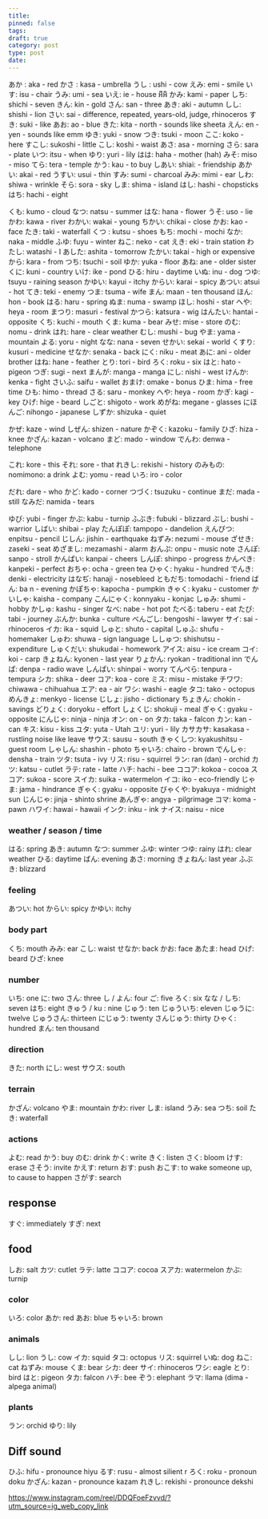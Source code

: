 ```yaml
---
title: 
pinned: false
tags: 
draft: true
category: post
type: post
date:
---
```

あか : aka - red
かさ : kasa - umbrella
うし : ushi - cow
えみ: emi - smile
いす: isu - chair
うみ: umi - sea
いえ: ie - house អីអិ
かみ: kami - paper
しち: shichi - seven
きん: kin - gold
さん: san - three
あき: aki - autumn
しし: shishi - lion
さい: sai - difference, repeated, years-old, judge, rhinoceros
すき: suki - like
あお: ao - blue
きた: kita - north - sounds like sheeta
えん: en - yen - sounds like emm
ゆき: yuki - snow
つき: tsuki - moon
ここ: koko - here
すこし: sukoshi - little
こし: koshi - waist
あさ: asa - morning
さら: sara - plate 
いつ: itsu - when
ゆり: yuri - lily
はは: haha - mother (hah)
みそ: miso - miso
てら: tera - temple
かう: kau - to buy
しあい: shiai: - friendship
あかい: akai - red
うすい: usui - thin
すみ: sumi - charcoal
みみ: mimi - ear
しわ: shiwa - wrinkle
そら: sora - sky
しま: shima - island
はし: hashi - chopsticks
はち: hachi - eight

くも: kumo - cloud
なつ: natsu - summer
はな: hana - flower
うそ: uso - lie
かわ: kawa - river
わかい: wakai - young
ちかい: chikai - close
かお: kao - face
たき: taki - waterfall
くつ : kutsu - shoes
もち: mochi - mochi
なか: naka - middle
ふゆ: fuyu - winter
ねこ: neko - cat
えき: eki - train station
わたし: watashi - I
あした: ashita - tomorrow
たかい: takai - high or expensive
から: kara - from
つち: tsuchi - soil
ゆか: yuka - floor
あね: ane - older sister
くに: kuni - country
いけ: ike - pond
ひる: hiru - daytime
いぬ: inu - dog
つゆ: tsuyu - raining season
かゆい: kayui - itchy
からい: karai - spicy
あつい: atsui - hot
てき: teki - enemy
つま: tsuma - wife
まん: maan - ten thousand
ほん: hon - book
はる: haru - spring
ぬま: numa - swamp
ほし: hoshi - star
へや: heya - room
まつり: masuri - festival
かつら: katsura - wig
はんたい: hantai - opposite
くち: kuchi - mouth
くま: kuma - bear
みせ: mise - store
のむ: nomu - drink
はれ: hare - clear weather
むし: mushi - bug
やま: yama - mountain
よる: yoru - night
なな: nana - seven
せかい: sekai - world
くすり: kusuri - medicine
せなか: senaka - back
にく: niku - meat
あに: ani - older brother
はね: hane - feather
とり: tori - bird
ろく: roku - six
はと: hato - pigeon
つぎ: sugi - next
まんが: manga - manga
にし: nishi - west
けんか: kenka - fight
さいふ: saifu - wallet
おまけ: omake - bonus
ひま: hima - free time
ひも: himo - thread
さる: saru - monkey
へや: heya - room
かぎ: kagi - key
ひげ: hige - beard
しごと: shigoto - work
めがね: megane - glasses
にほんご: nihongo - japanese
しずか: shizuka - quiet

かぜ: kaze - wind
しぜん: shizen - nature
かぞく: kazoku - family
ひざ: hiza - knee
かざん: kazan - volcano
まど: mado - window
でんわ: denwa - telephone

これ: kore - this
それ: sore - that
れきし: rekishi - history
のみもの: nomimono: a drink
よむ: yomu - read
いろ: iro - color

だれ: dare - who
かど: kado - corner
つづく: tsuzuku - continue
まだ: mada - still
 なみだ: namida - tears

ゆび: yubi - finger
かぶ: kabu - turnip
ふぶき: fubuki - blizzard
ぶし: bushi - warrior
しばい: shibai - play
たんぽぽ: tampopo - dandelion
えんぴつ: enpitsu - pencil
じしん: jishin - earthquake
ねずみ: nezumi - mouse
ざせき: zaseki - seat
めざまし: mezamashi - alarm
おんぷ: onpu - music note
さんぽ: sanpo - stroll
かんぱい: kanpai - cheers
しんぽ: shinpo - progress
かんぺき: kanpeki - perfect
おちゃ: ocha - green tea
ひゃく: hyaku - hundred
でんき: denki - electricity
はなぢ: hanaji - nosebleed
ともだち: tomodachi - friend
ばん: ba n - evening
かぽちゃ: kapocha - pumpkin
きゃく: kyaku - customer
かいしゃ: kaisha - company
こんにゃく: konnyaku - konjac
しゅみ: shumi - hobby
かしゅ: kashu - singer
なべ: nabe - hot pot
たべる: taberu - eat
たび: tabi - journey
ぶんか: bunka - culture
べんごし: bengoshi - lawyer
サイ: sai - rhinoceros
イカ: ika - squid
しゅと: shuto - capital
しゅふ: shufu - homemaker
しゅわ: shuwa - sign language
ししゅつ: shishutsu - expenditure
しゅくだい: shukudai - homework
アイス: aisu - ice cream
コイ: koi - carp
きょねん: kyonen - last year
りょかん: ryokan - traditional inn
でんぱ: denpa - radio wave
しんぱい: shinpai - worry
てんぺら: tenpura - tempura
シカ: shika - deer
コア: koa - core
ミス: misu - mistake
チワワ: chiwawa - chihuahua
エア: ea - air
ワシ: washi - eagle
タコ: tako - octopus
めんきょ: menkyo - license
じしょ: jisho - dictionary
ちょきん: chokin - savings
どりょく: doryoku - effort
しょくじ: shokuji - meal
ぎゃく: gyaku - opposite
にんじゃ: ninja - ninja
オン: on - on
タカ: taka - falcon
カン: kan - can
キス: kisu - kiss
ユタ: yuta - Utah
ユリ: yuri - lily
カサカサ: kasakasa - rustling noise like leave
サウス: sausu - south
きゃくしつ: kyakushitsu - guest room
しゃしん: shashin - photo
ちゃいろ: chairo - brown
でんしゃ: densha - train
ツタ: tsuta - ivy
リス: risu - squirrel
ラン: ran (dan) - orchid
カツ: katsu - cutlet
ラテ: rate - latte
ハチ: hachi - bee
ココア: kokoa - cocoa
スコア: sukoa - score
スイカ: suika - watermelon
イコ: iko - eco-friendly
じゃま: jama - hindrance
ぎゃく: gyaku - opposite
びゃくや: byakuya - midnight sun
じんじゃ: jinja - shinto shrine
あんぎゃ: angya - pilgrimage
コマ: koma - pawn
ハワイ: hawai - hawaii
インク: inku - ink
ナイス: naisu - nice




### weather / season / time

はる: spring
あき: autumn
なつ: summer
ふゆ: winter
つゆ: rainy 
はれ: clear weather
ひる: daytime
ばん: evening
あさ: morning
きょねん: last year
ふぶき: blizzard



### feeling
あつい: hot
からい: spicy
かゆい: itchy

### body part

くち: mouth
みみ: ear
こし: waist
せなか: back
かお: face
あたま: head
ひげ: beard
ひざ: knee


### number

いち: one
に: two
さん: three
し / よん: four
ご: five
ろく: six
なな / しち: seven
はち: eight
きゅう / ku : nine
じゅう: ten
じゅういち: eleven
じゅうに: twelve
じゅうさん: thirteen
にじゅう: twenty
さんじゅう: thirty
ひゃく: hundred
まん: ten thousand

### direction

きた: north
にし: west
サウス: south

### terrain

かざん: volcano
やま: mountain
かわ: river
しま: island
うみ: sea
つち: soil
たき: waterfall

### actions

よむ: read
かう: buy
のむ: drink
かく: write
きく: listen
さく: bloom
けす: erase
さそう: invite
かえす: return
おす: push
おこす: to wake someone up, to cause to happen
さがす: search

## response
すぐ: immediately
すぎ: next

## food
しお: salt
カツ: cutlet
ラテ: latte
ココア: cocoa
スアカ: watermelon
かぶ: turnip



### color
いろ: color
あか: red
あお: blue
ちゃいろ: brown

### animals
しし: lion
うし: cow
イカ: squid
タコ: octopus
リス: squirrel
いぬ: dog
ねこ: cat
ねずみ: mouse
くま: bear
シカ: deer
サイ: rhinoceros
ワシ: eagle
とり: bird
はと: pigeon
タカ: falcon
ハチ: bee
ぞう: elephant
ラマ: llama (dima - alpega animal)



### plants
ラン: orchid
ゆり: lily






## Diff sound

ひふ: hifu - pronounce hiyu
るす: rusu - almost silient r
ろく: roku - pronoun doku
かざん: kazan - pronounce kazam
れきし: rekishi - pronounce dekshi

https://www.instagram.com/reel/DDQFoeFzvvd/?utm_source=ig_web_copy_link

